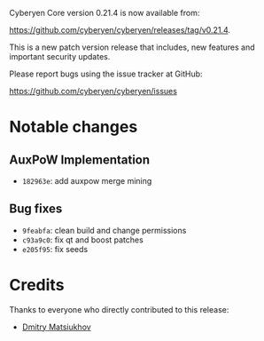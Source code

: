 Cyberyen Core version 0.21.4 is now available from:

 <https://github.com/cyberyen/cyberyen/releases/tag/v0.21.4>.

This is a new patch version release that includes, new features and important security updates.

Please report bugs using the issue tracker at GitHub:

  <https://github.com/cyberyen/cyberyen/issues>

Notable changes
===============

AuxPoW Implementation
--------------------------

- `182963e`: add auxpow merge mining

Bug fixes
---------

- `9feabfa`: clean build and change permissions
- `c93a9c0`: fix qt and boost patches
- `e205f95`: fix seeds

Credits
=======

Thanks to everyone who directly contributed to this release:

- [Dmitry Matsiukhov](https://github.com/dimmarvel)

